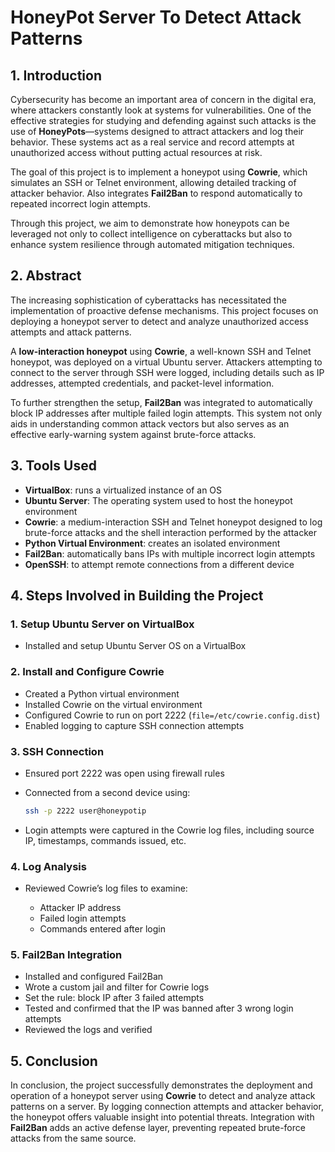 # HoneyPot Server To Detect Attack Patterns

## 1. Introduction

Cybersecurity has become an important area of concern in the digital era, where attackers constantly look at systems for vulnerabilities. One of the effective strategies for studying and defending against such attacks is the use of **HoneyPots**—systems designed to attract attackers and log their behavior. These systems act as a real service and record attempts at unauthorized access without putting actual resources at risk.

The goal of this project is to implement a honeypot using **Cowrie**, which simulates an SSH or Telnet environment, allowing detailed tracking of attacker behavior. Also integrates **Fail2Ban** to respond automatically to repeated incorrect login attempts.

Through this project, we aim to demonstrate how honeypots can be leveraged not only to collect intelligence on cyberattacks but also to enhance system resilience through automated mitigation techniques.

## 2. Abstract

The increasing sophistication of cyberattacks has necessitated the implementation of proactive defense mechanisms. This project focuses on deploying a honeypot server to detect and analyze unauthorized access attempts and attack patterns.

A **low-interaction honeypot** using **Cowrie**, a well-known SSH and Telnet honeypot, was deployed on a virtual Ubuntu server. Attackers attempting to connect to the server through SSH were logged, including details such as IP addresses, attempted credentials, and packet-level information.

To further strengthen the setup, **Fail2Ban** was integrated to automatically block IP addresses after multiple failed login attempts. This system not only aids in understanding common attack vectors but also serves as an effective early-warning system against brute-force attacks.

## 3. Tools Used

* **VirtualBox**: runs a virtualized instance of an OS
* **Ubuntu Server**: The operating system used to host the honeypot environment
* **Cowrie**: a medium-interaction SSH and Telnet honeypot designed to log brute-force attacks and the shell interaction performed by the attacker
* **Python Virtual Environment**: creates an isolated environment
* **Fail2Ban**: automatically bans IPs with multiple incorrect login attempts
* **OpenSSH**: to attempt remote connections from a different device

## 4. Steps Involved in Building the Project

### 1. Setup Ubuntu Server on VirtualBox

* Installed and setup Ubuntu Server OS on a VirtualBox

### 2. Install and Configure Cowrie

* Created a Python virtual environment
* Installed Cowrie on the virtual environment
* Configured Cowrie to run on port 2222 (`file=/etc/cowrie.config.dist`)
* Enabled logging to capture SSH connection attempts

### 3. SSH Connection

* Ensured port 2222 was open using firewall rules
* Connected from a second device using:

  ```bash
  ssh -p 2222 user@honeypotip
  ```
* Login attempts were captured in the Cowrie log files, including source IP, timestamps, commands issued, etc.

### 4. Log Analysis

* Reviewed Cowrie’s log files to examine:

  * Attacker IP address
  * Failed login attempts
  * Commands entered after login

### 5. Fail2Ban Integration

* Installed and configured Fail2Ban
* Wrote a custom jail and filter for Cowrie logs
* Set the rule: block IP after 3 failed attempts
* Tested and confirmed that the IP was banned after 3 wrong login attempts
* Reviewed the logs and verified

## 5. Conclusion

In conclusion, the project successfully demonstrates the deployment and operation of a honeypot server using **Cowrie** to detect and analyze attack patterns on a server.
By logging connection attempts and attacker behavior, the honeypot offers valuable insight into potential threats. Integration with **Fail2Ban** adds an active defense layer, preventing repeated brute-force attacks from the same source.

